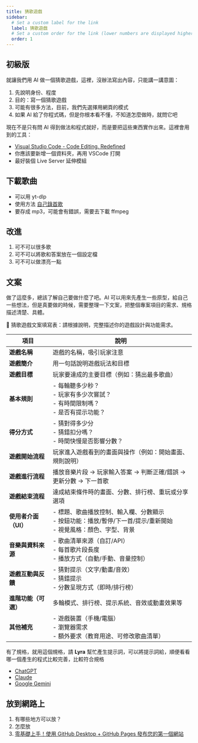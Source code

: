 ```yaml
---
title: 猜歌遊戲
sidebar:
  # Set a custom label for the link
  label: 猜歌遊戲
  # Set a custom order for the link (lower numbers are displayed higher up)
  order: 1
---
```


## 初級版

就讓我們用 AI 做一個猜歌遊戲，這裡，沒辦法寫出內容，只能講一講意圖：

1. 先說明身份、程度
2. 目的：寫一個猜歌遊戲
3. 可能有很多方法，目前，我們先選擇用網頁的模式
4. 如果 AI 給了你程式碼，但是你根本看不懂，不知道怎麼做時，就問它吧

現在不是只有問 AI 得到做法和程式就好，而是要把這些東西實作出來。這裡會用到的工具：

- [Visual Studio Code - Code Editing. Redefined](https://code.visualstudio.com/)
- 你應該要新增一個資料夾，再用 VSCode 打開
- 最好裝個 Live Server 延伸模組

## 下載歌曲

- 可以用 yt-dlp
- 使用方法 [自己錄首歌](/misc/recording)
- 要存成 mp3，可能會有錯誤，需要去下載 ffmpeg

## 改進

1. 可不可以很多歌
2. 可不可以將歌和答案放在一個設定檔
3. 可不可以做漂亮一點

## 文案

做了這麼多，總該了解自己要做什麼了吧。AI 可以用來先產生一些原型，給自己一些想法，但是真要做的時候，需要整理一下文案，把整個專案項目的需求、規格描述清楚、具體。

🎵 猜歌遊戲文案填寫表：請根據說明，完整描述你的遊戲設計與功能需求。

| **項目**             | **說明**                                                                                                             |
| -------------------- | -------------------------------------------------------------------------------------------------------------------- |
| **遊戲名稱**         | 遊戲的名稱，吸引玩家注意                                                                                             |
| **遊戲簡介**         | 用一句話說明遊戲玩法和目標                                                                                           |
| **遊戲目標**         | 玩家要達成的主要目標（例如：猜出最多歌曲）                                                                           |
| **基本規則**         | - 每輪聽多少秒？<br>- 玩家有多少次嘗試？<br>- 有時間限制嗎？<br>- 是否有提示功能？                                   |
| **得分方式**         | - 猜對得多少分<br>- 猜錯扣分嗎？<br>- 時間快慢是否影響分數？                                                         |
| **遊戲開始流程**     | 玩家進入遊戲看到的畫面與操作（例如：開始畫面、規則說明）                                                             |
| **遊戲進行流程**     | 播放音樂片段 → 玩家輸入答案 → 判斷正確/錯誤 → 更新分數 → 下一首歌                                                    |
| **遊戲結束流程**     | 達成結束條件時的畫面、分數、排行榜、重玩或分享選項                                                                   |
| **使用者介面（UI）** | - 標題、歌曲播放控制、輸入欄、分數顯示<br>- 按鈕功能：播放/暫停/下一首/提示/重新開始<br>- 視覺風格：顏色、字型、背景 |
| **音樂與資料來源**   | - 歌曲清單來源（自訂/API）<br>- 每首歌片段長度<br>- 播放方式（自動/手動、音量控制）                                  |
| **遊戲互動與反饋**   | - 猜對提示（文字/動畫/音效）<br>- 猜錯提示<br>- 分數呈現方式（即時/排行榜）                                          |
| **進階功能（可選）** | 多輪模式、排行榜、提示系統、音效或動畫效果等                                                                         |
| **其他補充**         | - 遊戲裝置（手機/電腦）<br>- 瀏覽器需求<br>- 額外要求（教育用途、可修改歌曲清單）                                    |

有了規格，就用這個規格，請 **Lyra** 幫忙產生提示詞，可以將提示詞給，順便看看哪一個產生的程式比較完善，比較符合規格

- [ChatGPT](https://chatgpt.com/)
- [Claude](https://claude.ai/new)
- [Google Gemini](https://gemini.google.com/app?hl=zh-TW)

## 放到網路上

1. 有哪些地方可以放？
2. 怎麼放
3. [零基礎上手！使用 GitHub Desktop + GitHub Pages 發布您的第一個網站](/misc/github-pages)

